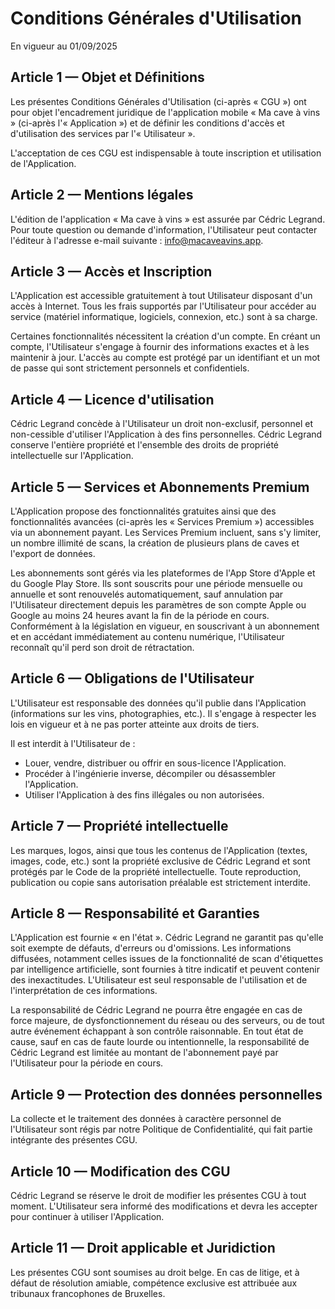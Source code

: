 # Conditions Générales d'Utilisation

En vigueur au 01/09/2025

## Article 1 — Objet et Définitions
Les présentes Conditions Générales d'Utilisation (ci-après « CGU ») ont pour objet l'encadrement juridique de l'application mobile « Ma cave à vins » (ci-après l'« Application ») et de définir les conditions d'accès et d'utilisation des services par l'« Utilisateur ».

L'acceptation de ces CGU est indispensable à toute inscription et utilisation de l'Application.

## Article 2 — Mentions légales
L'édition de l'application « Ma cave à vins » est assurée par Cédric Legrand.
Pour toute question ou demande d'information, l'Utilisateur peut contacter l'éditeur à l'adresse e-mail suivante : info@macaveavins.app.

## Article 3 — Accès et Inscription
L'Application est accessible gratuitement à tout Utilisateur disposant d'un accès à Internet. Tous les frais supportés par l'Utilisateur pour accéder au service (matériel informatique, logiciels, connexion, etc.) sont à sa charge.

Certaines fonctionnalités nécessitent la création d'un compte. En créant un compte, l'Utilisateur s'engage à fournir des informations exactes et à les maintenir à jour. L'accès au compte est protégé par un identifiant et un mot de passe qui sont strictement personnels et confidentiels.

## Article 4 — Licence d'utilisation
Cédric Legrand concède à l'Utilisateur un droit non-exclusif, personnel et non-cessible d'utiliser l'Application à des fins personnelles. Cédric Legrand conserve l'entière propriété et l'ensemble des droits de propriété intellectuelle sur l'Application.

## Article 5 — Services et Abonnements Premium
L'Application propose des fonctionnalités gratuites ainsi que des fonctionnalités avancées (ci-après les « Services Premium ») accessibles via un abonnement payant. Les Services Premium incluent, sans s'y limiter, un nombre illimité de scans, la création de plusieurs plans de caves et l'export de données.

Les abonnements sont gérés via les plateformes de l'App Store d'Apple et du Google Play Store. Ils sont souscrits pour une période mensuelle ou annuelle et sont renouvelés automatiquement, sauf annulation par l'Utilisateur directement depuis les paramètres de son compte Apple ou Google au moins 24 heures avant la fin de la période en cours. Conformément à la législation en vigueur, en souscrivant à un abonnement et en accédant immédiatement au contenu numérique, l'Utilisateur reconnaît qu'il perd son droit de rétractation.

## Article 6 — Obligations de l'Utilisateur
L'Utilisateur est responsable des données qu'il publie dans l'Application (informations sur les vins, photographies, etc.). Il s'engage à respecter les lois en vigueur et à ne pas porter atteinte aux droits de tiers.

Il est interdit à l'Utilisateur de :
- Louer, vendre, distribuer ou offrir en sous-licence l'Application.
- Procéder à l'ingénierie inverse, décompiler ou désassembler l'Application.
- Utiliser l'Application à des fins illégales ou non autorisées.

## Article 7 — Propriété intellectuelle
Les marques, logos, ainsi que tous les contenus de l'Application (textes, images, code, etc.) sont la propriété exclusive de Cédric Legrand et sont protégés par le Code de la propriété intellectuelle. Toute reproduction, publication ou copie sans autorisation préalable est strictement interdite.

## Article 8 — Responsabilité et Garanties
L'Application est fournie « en l'état ». Cédric Legrand ne garantit pas qu'elle soit exempte de défauts, d'erreurs ou d'omissions. Les informations diffusées, notamment celles issues de la fonctionnalité de scan d'étiquettes par intelligence artificielle, sont fournies à titre indicatif et peuvent contenir des inexactitudes. L'Utilisateur est seul responsable de l'utilisation et de l'interprétation de ces informations.

La responsabilité de Cédric Legrand ne pourra être engagée en cas de force majeure, de dysfonctionnement du réseau ou des serveurs, ou de tout autre événement échappant à son contrôle raisonnable. En tout état de cause, sauf en cas de faute lourde ou intentionnelle, la responsabilité de Cédric Legrand est limitée au montant de l'abonnement payé par l'Utilisateur pour la période en cours.

## Article 9 — Protection des données personnelles
La collecte et le traitement des données à caractère personnel de l'Utilisateur sont régis par notre Politique de Confidentialité, qui fait partie intégrante des présentes CGU.

## Article 10 — Modification des CGU
Cédric Legrand se réserve le droit de modifier les présentes CGU à tout moment. L'Utilisateur sera informé des modifications et devra les accepter pour continuer à utiliser l'Application.

## Article 11 — Droit applicable et Juridiction
Les présentes CGU sont soumises au droit belge. En cas de litige, et à défaut de résolution amiable, compétence exclusive est attribuée aux tribunaux francophones de Bruxelles.
